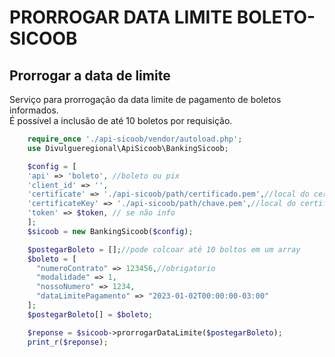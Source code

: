 # PRORROGAR DATA LIMITE BOLETO-SICOOB

## Prorrogar a data de limite
Serviço para prorrogação da data limite de pagamento de boletos informados.<br>
É possível a inclusão de até 10 boletos por requisição.

```php
    require_once './api-sicoob/vendor/autoload.php';
    use Divulgueregional\ApiSicoob\BankingSicoob;

    $config = [
    'api' => 'boleto', //boleto ou pix
    'client_id' => '',
    'certificate' => './api-sicoob/path/certificado.pem',//local do certificado crt
    'certificateKey' => './api-sicoob/path/chave.pem',//local do certificado key
    'token' => $token, // se não info
    ];
    $sicoob = new BankingSicoob($config);

    $postegarBoleto = [];//pode colcoar até 10 boltos em um array
    $boleto = [
      "numeroContrato" => 123456,//obrigatorio
      "modalidade" => 1,
      "nossoNumero" => 1234,
      "dataLimitePagamento" => "2023-01-02T00:00:00-03:00"
    ];
    $postegarBoleto[] = $boleto;

    $reponse = $sicoob->prorrogarDataLimite($postegarBoleto);
    print_r($reponse);
```